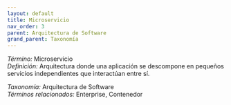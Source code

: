 ```yaml
---
layout: default
title: Microservicio
nav_order: 3
parent: Arquitectura de Software
grand_parent: Taxonomía
---
```


*Término:* Microservicio  
*Definición:* Arquitectura donde una aplicación se descompone en pequeños servicios independientes que interactúan entre sí.

*Taxonomía:* Arquitectura de Software  
*Términos relacionados:* Enterprise, Contenedor
